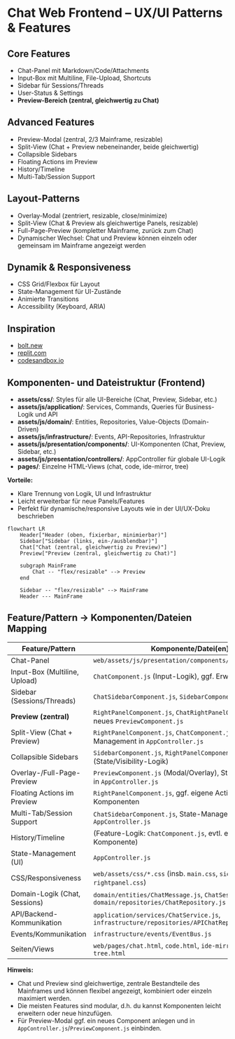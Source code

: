 # Chat Web Frontend – UX/UI Patterns & Features

## Core Features
- Chat-Panel mit Markdown/Code/Attachments
- Input-Box mit Multiline, File-Upload, Shortcuts
- Sidebar für Sessions/Threads
- User-Status & Settings
- **Preview-Bereich (zentral, gleichwertig zu Chat)**

## Advanced Features
- Preview-Modal (zentral, 2/3 Mainframe, resizable)
- Split-View (Chat + Preview nebeneinander, beide gleichwertig)
- Collapsible Sidebars
- Floating Actions im Preview
- History/Timeline
- Multi-Tab/Session Support

## Layout-Patterns
- Overlay-Modal (zentriert, resizable, close/minimize)
- Split-View (Chat & Preview als gleichwertige Panels, resizable)
- Full-Page-Preview (kompletter Mainframe, zurück zum Chat)
- Dynamischer Wechsel: Chat und Preview können einzeln oder gemeinsam im Mainframe angezeigt werden

## Dynamik & Responsiveness
- CSS Grid/Flexbox für Layout
- State-Management für UI-Zustände
- Animierte Transitions
- Accessibility (Keyboard, ARIA)

## Inspiration
- [bolt.new](https://bolt.new)
- [replit.com](https://replit.com)
- [codesandbox.io](https://codesandbox.io)

## Komponenten- und Dateistruktur (Frontend)

- **assets/css/**: Styles für alle UI-Bereiche (Chat, Preview, Sidebar, etc.)
- **assets/js/application/**: Services, Commands, Queries für Business-Logik und API
- **assets/js/domain/**: Entities, Repositories, Value-Objects (Domain-Driven)
- **assets/js/infrastructure/**: Events, API-Repositories, Infrastruktur
- **assets/js/presentation/components/**: UI-Komponenten (Chat, Preview, Sidebar, etc.)
- **assets/js/presentation/controllers/**: AppController für globale UI-Logik
- **pages/**: Einzelne HTML-Views (chat, code, ide-mirror, tree)

**Vorteile:**  
- Klare Trennung von Logik, UI und Infrastruktur  
- Leicht erweiterbar für neue Panels/Features  
- Perfekt für dynamische/responsive Layouts wie in der UI/UX-Doku beschrieben

```mermaid
flowchart LR
    Header["Header (oben, fixierbar, minimierbar)"]
    Sidebar["Sidebar (links, ein-/ausblendbar)"]
    Chat["Chat (zentral, gleichwertig zu Preview)"]
    Preview["Preview (zentral, gleichwertig zu Chat)"]

    subgraph MainFrame
        Chat -- "flex/resizable" --> Preview
    end

    Sidebar -- "flex/resizable" --> MainFrame
    Header --- MainFrame
```

## Feature/Pattern → Komponenten/Dateien Mapping

| Feature/Pattern                | Komponente/Datei(en)                                                                 |
|-------------------------------|-------------------------------------------------------------------------------------|
| Chat-Panel                     | `web/assets/js/presentation/components/ChatComponent.js`                            |
| Input-Box (Multiline, Upload)  | `ChatComponent.js` (Input-Logik), ggf. Erweiterung                                  |
| Sidebar (Sessions/Threads)     | `ChatSidebarComponent.js`, `SidebarComponent.js`                                    |
| **Preview (zentral)**          | `RightPanelComponent.js`, `ChatRightPanelComponent.js`, ggf. neues `PreviewComponent.js` |
| Split-View (Chat + Preview)    | `RightPanelComponent.js`, `ChatComponent.js`, State-Management in `AppController.js`|
| Collapsible Sidebars           | `SidebarComponent.js`, `RightPanelComponent.js` (State/Visibility-Logik)            |
| Overlay-/Full-Page-Preview     | `PreviewComponent.js` (Modal/Overlay), State-Management in `AppController.js`       |
| Floating Actions im Preview    | `RightPanelComponent.js`, ggf. eigene Action-Komponenten                            |
| Multi-Tab/Session Support      | `ChatSidebarComponent.js`, State-Management in `AppController.js`                   |
| History/Timeline               | (Feature-Logik: `ChatComponent.js`, evtl. eigene Komponente)                        |
| State-Management (UI)          | `AppController.js`                                                                  |
| CSS/Responsiveness             | `web/assets/css/*.css` (insb. `main.css`, `sidebar.css`, `rightpanel.css`)          |
| Domain-Logik (Chat, Sessions)  | `domain/entities/ChatMessage.js`, `ChatSession.js`, `domain/repositories/ChatRepository.js` |
| API/Backend-Kommunikation      | `application/services/ChatService.js`, `infrastructure/repositories/APIChatRepository.js` |
| Events/Kommunikation           | `infrastructure/events/EventBus.js`                                                 |
| Seiten/Views                   | `web/pages/chat.html`, `code.html`, `ide-mirror.html`, `tree.html`                  |

**Hinweis:**
- Chat und Preview sind gleichwertige, zentrale Bestandteile des Mainframes und können flexibel angezeigt, kombiniert oder einzeln maximiert werden.
- Die meisten Features sind modular, d.h. du kannst Komponenten leicht erweitern oder neue hinzufügen.
- Für Preview-Modal ggf. ein neues Component anlegen und in `AppController.js`/`PreviewComponent.js` einbinden.